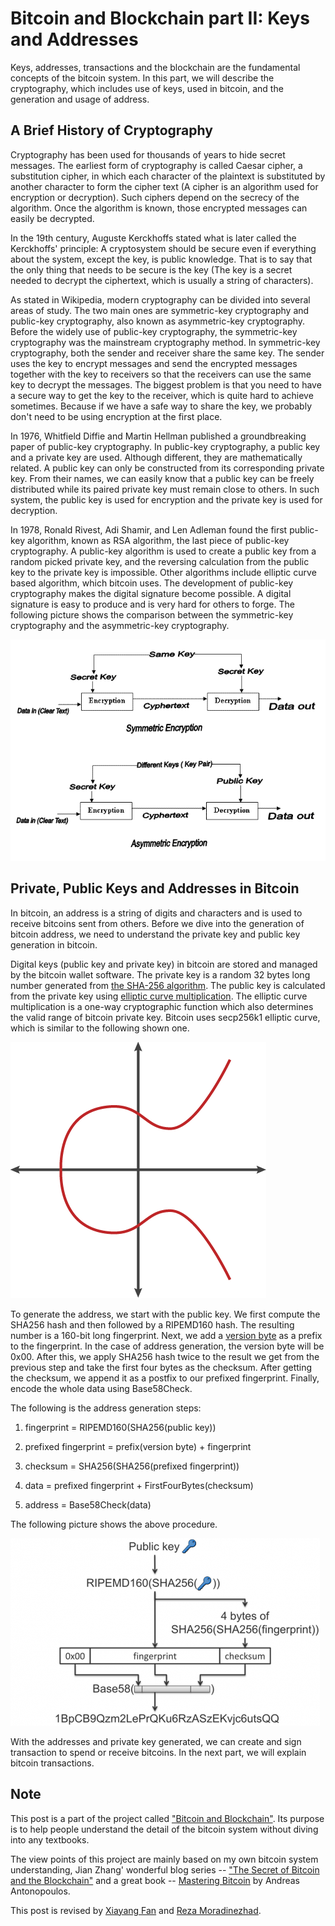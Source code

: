 # Bitcoin and Blockchain part II: Keys and Addresses
Keys, addresses, transactions and the blockchain are the fundamental concepts of the bitcoin system. In this part, we will describe the cryptography, which includes use of keys, used in bitcoin, and the generation and usage of address.

## A Brief History of Cryptography

Cryptography has been used for thousands of years to hide secret messages. The earliest form of cryptography is called Caesar cipher, a substitution cipher, in which each character of the plaintext is substituted by another character to form the cipher text (A cipher is an algorithm used for encryption or decryption). Such ciphers depend on the secrecy of the algorithm. Once the algorithm is known, those encrypted messages can easily be decrypted.

In the 19th century, Auguste Kerckhoffs stated what is later called the Kerckhoffs' principle: A cryptosystem should be secure even if everything about the system, except the key, is public knowledge. That is to say that the only thing that needs to be secure is the key (The key is a secret needed to decrypt the ciphertext, which is usually a string of characters).

As stated in Wikipedia, modern cryptography can be divided into several areas of study. The two main ones are symmetric-key cryptography and public-key cryptography, also known as asymmetric-key cryptography. Before the widely use of public-key cryptography, the symmetric-key cryptography was the mainstream cryptography method. In symmetric-key cryptography, both the sender and receiver share the same key. The sender uses the key to encrypt messages and send the encrypted messages together with the key to receivers so that the receivers can use the same key to decrypt the messages. The biggest problem is that you need to have a secure way to get the key to the receiver, which is quite hard to achieve sometimes. Because if we have a safe way to share the key, we probably don't need to be using encryption at the first place.

In 1976, Whitfield Diffie and Martin Hellman published a groundbreaking paper of public-key cryptography. In public-key cryptography, a public key and a private key are used. Although different, they are mathematically related. A public key can only be constructed from its corresponding private key. From their names, we can easily know that a public key can be freely distributed while its paired private key must remain close to others. In such system, the public key is used for encryption and the private key is used for decryption.

In 1978, Ronald Rivest, Adi Shamir, and Len Adleman found the first public-key algorithm, known as RSA algorithm, the last piece of public-key cryptography. A public-key algorithm is used to create a public key from a random picked private key, and the reversing calculation from the public key to the private key is impossible. Other algorithms include elliptic curve based algorithm, which bitcoin uses. The development of public-key cryptography makes the digital signature become possible. A digital signature is easy to produce and is very hard for others to forge. The following picture shows the comparison between the symmetric-key cryptography and the asymmetric-key cryptography.

![Alt Text](/images/symmetric-key-and-asymmetric-key.gif)

## Private, Public Keys and Addresses in Bitcoin

In bitcoin, an address is a string of digits and characters and is used to receive bitcoins sent from others. Before we dive into the generation of bitcoin address, we need to understand the private key and public key generation in bitcoin.

Digital keys (public key and private key) in bitcoin are stored and managed by the bitcoin wallet software. The private key is a random 32 bytes long number generated from [the SHA-256 algorithm](https://en.wikipedia.org/wiki/SHA-2). The public key is calculated from the private key using [elliptic curve multiplication](https://en.wikipedia.org/wiki/Elliptic_curve_cryptography). The elliptic curve multiplication is a one-way cryptographic function which also determines the valid range of bitcoin private key. Bitcoin uses secp256k1 elliptic curve, which is similar to the following shown one.

![Alt Text](/images/elliptic-curve.png)

To generate the address, we start with the public key. We first compute the SHA256 hash and then followed by a RIPEMD160 hash. The resulting number is a 160-bit long fingerprint. Next, we add a [version byte](https://en.bitcoin.it/wiki/List_of_address_prefixes) as a prefix to the fingerprint. In the case of address generation, the version byte will be 0x00. After this, we apply SHA256 hash twice to the result we get from the previous step and take the first four bytes as the checksum. After getting the checksum, we append it as a postfix to our prefixed fingerprint. Finally, encode the whole data using Base58Check. 

The following is the address generation steps:

1. fingerprint = RIPEMD160(SHA256(public key))

2. prefixed fingerprint = prefix(version byte) + fingerprint

3. checksum = SHA256(SHA256(prefixed fingerprint))

4. data = prefixed fingerprint + FirstFourBytes(checksum)

5. address = Base58Check(data)

The following picture shows the above procedure.

![Alt Text](/images/bitcoin-address-generation.png)

With the addresses and private key generated, we can create and sign transaction to spend or receive bitcoins. In the next part, we will explain bitcoin transactions.


## Note

This post is a part of the project called ["Bitcoin and Blockchain"](https://github.com/JunbangHuang/blockchain). Its purpose is to help people understand the detail of the bitcoin system without diving into any textbooks.

The view points of this project are mainly based on my own bitcoin system understanding, Jian Zhang' wonderful blog series -- ["The Secret of Bitcoin and the Blockchain"](http://www.infoq.com/cn/articles/bitcoin-and-block-chain-part01) and a great book -- [Mastering Bitcoin](http://shop.oreilly.com/product/0636920032281.do) by Andreas Antonopoulos. 

This post is revised by [Xiayang Fan](https://www.linkedin.com/in/xiayang-fan-023465a8/) and [Reza Moradinezhad](https://www.linkedin.com/in/rezamora/).
